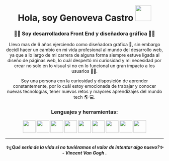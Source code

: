 <h1 align="center"> Hola, soy Genoveva Castro <img src="https://github.com/GenovevaCastro/GenovevaCastro/assets/131982616/651545c1-ae8e-435e-813a-58bea8f0e36c" width="50" height=50"/></h1> 

<div id=header align="center">
<h3>👩‍💻  Soy desarrolladora Front End y diseñadora gráfica  👩‍🎨</h3>
</div>

<div id=header align="center">
<p>Llevo mas de 6 años ejerciendo como diseñadora gráfica 🎨, sin embargo decidí hacer un cambio en mi vida profesional al mundo del desarrollo web, ya que a lo largo de mi carrera de alguna forma siempre estuve ligada al diseño de páginas web, lo cuál despertó mi curiosidad y mi necesidad por crear no solo en lo visual si no en lo funcional un gran impacto a los usuarios 👩‍💻. 

Soy una persona con la curiosidad y disposición de aprender constantemente, por lo cuál estoy emocionada de trabajar y conocer nuevas tecnologías, tener nuevos retos y mayores aprendizajes del mundo tech 🌎 💻.</p>
</div>

<div id=lenguajes align="center">
<h3>Lenguajes y herramientas:</h3>

<div id=lenguajes/tools align="center">
  <img src="https://github.com/GenovevaCastro/GenovevaCastro/assets/131982616/10e13d46-e1fd-4e75-99c7-1bdd3413597c" width="40" height="40"/>

  <img src="https://github.com/GenovevaCastro/GenovevaCastro/assets/131982616/0f4efb7a-90ea-4bde-b0c6-32a333f45631" width="40" height="40"/>

<img src="https://github.com/GenovevaCastro/GenovevaCastro/assets/131982616/d70f2414-bfda-415d-ac71-812b6bd864a1" width="40" height="40"/>

<img src="https://github.com/GenovevaCastro/GenovevaCastro/assets/131982616/a01c6820-2017-43aa-b9f1-50d9e605f128" width="40"/>

<img src="https://github.com/GenovevaCastro/GenovevaCastro/assets/131982616/b67a02be-afa8-4cf3-9e4c-f07533cb1bf1" width="40" height="40"/>

<img src="https://github.com/GenovevaCastro/GenovevaCastro/assets/131982616/fe431bc6-d7ff-4748-a1c4-8fd0bb3085ae" width="40" height="40"/>

<img src="https://github.com/GenovevaCastro/GenovevaCastro/assets/131982616/40ccee33-26fc-4aa5-9c6f-66b930877349" width="40" height="40"/>

<img src="https://github.com/GenovevaCastro/GenovevaCastro/assets/131982616/641f126b-d7ae-45e4-a1d2-b28bf3d746a0" width="40" height="40"/>

<img src="https://github.com/GenovevaCastro/GenovevaCastro/assets/131982616/a8b7e6ff-17c4-4e2e-b40b-2e245939b0ab" width="40" height="40"/>
</div>
</div>

---
<div id=header align="center">
<h5>✨¿Qué sería de la vida si no tuviéramos el valor de intentar algo nuevo?✨  -  Vincent Van Gogh .</h5>
</div>


